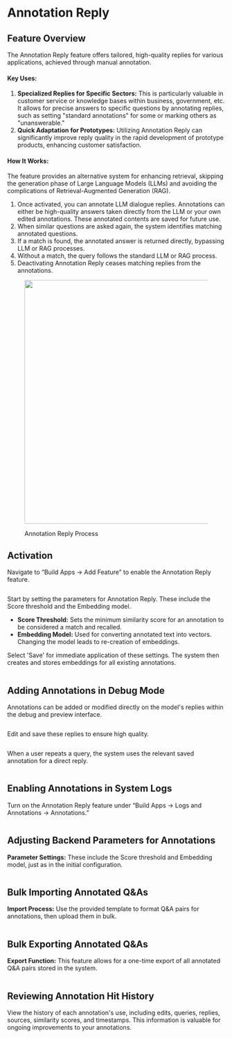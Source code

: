 # Annotation Reply

## Feature Overview

The Annotation Reply feature offers tailored, high-quality replies for various applications, achieved through manual annotation.

#### Key Uses:

1. **Specialized Replies for Specific Sectors:** This is particularly valuable in customer service or knowledge bases within business, government, etc. It allows for precise answers to specific questions by annotating replies, such as setting "standard annotations" for some or marking others as "unanswerable."
2. **Quick Adaptation for Prototypes:** Utilizing Annotation Reply can significantly improve reply quality in the rapid development of prototype products, enhancing customer satisfaction.

#### How It Works:

The feature provides an alternative system for enhancing retrieval, skipping the generation phase of Large Language Models (LLMs) and avoiding the complications of Retrieval-Augmented Generation (RAG).

1. Once activated, you can annotate LLM dialogue replies. Annotations can either be high-quality answers taken directly from the LLM or your own edited annotations. These annotated contents are saved for future use.
2. When similar questions are asked again, the system identifies matching annotated questions.
3. If a match is found, the annotated answer is returned directly, bypassing LLM or RAG processes.
4. Without a match, the query follows the standard LLM or RAG process.
5. Deactivating Annotation Reply ceases matching replies from the annotations.

<figure><img src="../.gitbook/assets/image (3).png" alt="" width="563"><figcaption><p>Annotation Reply Process</p></figcaption></figure>

## Activation

Navigate to “Build Apps -> Add Feature” to enable the Annotation Reply feature.

<figure><img src="../.gitbook/assets/screenshot-20231218-172146 (1).png" alt=""><figcaption></figcaption></figure>

Start by setting the parameters for Annotation Reply. These include the Score threshold and the Embedding model.

* **Score Threshold:** Sets the minimum similarity score for an annotation to be considered a match and recalled.
* **Embedding Model:** Used for converting annotated text into vectors. Changing the model leads to re-creation of embeddings.

Select 'Save' for immediate application of these settings. The system then creates and stores embeddings for all existing annotations.

<figure><img src="../.gitbook/assets/screenshot-20231218-172302.png" alt=""><figcaption></figcaption></figure>

## Adding Annotations in Debug Mode

Annotations can be added or modified directly on the model's replies within the debug and preview interface.

<figure><img src="../.gitbook/assets/screenshot-20231218-175934.png" alt=""><figcaption></figcaption></figure>

Edit and save these replies to ensure high quality.

<figure><img src="../.gitbook/assets/screenshot-20231218-180013.png" alt=""><figcaption></figcaption></figure>

When a user repeats a query, the system uses the relevant saved annotation for a direct reply.

<figure><img src="../.gitbook/assets/screenshot-20231218-180135.png" alt=""><figcaption></figcaption></figure>

## Enabling Annotations in System Logs

Turn on the Annotation Reply feature under “Build Apps -> Logs and Annotations -> Annotations.”

<figure><img src="../.gitbook/assets/screenshot-20231218-180233.png" alt=""><figcaption></figcaption></figure>

## Adjusting Backend Parameters for Annotations

**Parameter Settings:** These include the Score threshold and Embedding model, just as in the initial configuration.

<figure><img src="../.gitbook/assets/screenshot-20231218-180337.png" alt=""><figcaption></figcaption></figure>

## Bulk Importing Annotated Q\&As

**Import Process:** Use the provided template to format Q\&A pairs for annotations, then upload them in bulk.

<figure><img src="../.gitbook/assets/screenshot-20231218-180508.png" alt=""><figcaption></figcaption></figure>

## Bulk Exporting Annotated Q\&As

**Export Function:** This feature allows for a one-time export of all annotated Q\&A pairs stored in the system.

<figure><img src="../.gitbook/assets/screenshot-20231218-180611.png" alt=""><figcaption></figcaption></figure>

## Reviewing Annotation Hit History

View the history of each annotation's use, including edits, queries, replies, sources, similarity scores, and timestamps. This information is valuable for ongoing improvements to your annotations.

<figure><img src="../.gitbook/assets/screenshot-20231218-180737.png" alt=""><figcaption></figcaption></figure>
